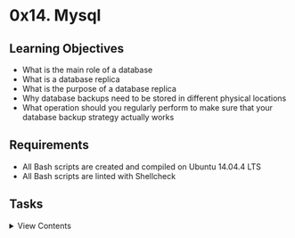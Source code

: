 # 0x14. Mysql

## Learning Objectives

- What is the main role of a database
- What is a database replica
- What is the purpose of a database replica
- Why database backups need to be stored in different physical locations
- What operation should you regularly perform to make sure that your database backup strategy actually works

## Requirements

- All Bash scripts are created and compiled on Ubuntu 14.04.4 LTS
- All Bash scripts are linted with Shellcheck

## Tasks

<details>
<summary>View Contents</summary>

### [0. Install MySQL](./)

- First things first, let’s get MySQL installed on both your web-01 and web-02 servers.
  - MySQL distribution must be 5.7.x
  - Make sure that task #3 of your SSH project is completed for web-01 and web-02. The checker will connect to your servers to check MySQL status
  - Please make sure you have your README.md pushed to Github.

```
ubuntu@229-web-01:~$ mysql --version
mysql  Ver 14.14 Distrib 5.7.25, for Linux (x86_64) using  EditLine wrapper
```

### [1. Let us in!](./)

- In order for us to verify that your servers are properly configured, we need you to create a user and password for both MySQL databases which will allow the checker access to them.
  - Create a MySQL user named holberton_user on both web-01 and web-02 with the host name set to localhost and the password projectcorrection280hbtn. This will allow us to access the replication status on both servers.
  - Make sure that holberton_user has permission to check the primary/replica status of your databases.
  - In addition to that, make sure that task #3 of your SSH project is completed for web-01 and web-02. You will likely need to add the public key to web-02 as you only added it to web-01 for this project. The checker will connect to your servers to check MySQL status

```
ubuntu@229-web-01:~$ mysql -uholberton_user -p -e "SHOW GRANTS FOR 'holberton_user'@'localhost'"
Enter password:
+-----------------------------------------------------------------+
| Grants for holberton_user@localhost                             |
+-----------------------------------------------------------------+
| GRANT REPLICATION CLIENT ON *.* TO 'holberton_user'@'localhost' |
+-----------------------------------------------------------------+
```

### [2. If only you could see what I've seen with your eyes](./)

- In order for you to set up replication, you’ll need to have a database with at least one table and one row in your primary MySQL server (web-01) to replicate from.
  - Create a database named tyrell_corp.
  - Within the tyrell_corp database create a table named nexus6 and add at least one entry to it.
  - Make sure that holberton_user has SELECT permissions on your table so that we can check that the table exists and is not empty.

```
ubuntu@229-web-01:~$ mysql -uholberton_user -p -e "use tyrell_corp; select * from nexus6"
Enter password:
+----+-------+
| id | name  |
+----+-------+
|  1 | Leon  |
+----+-------+
```

### [3. Quite an experience to live in fear, isn't it?](./)

- Before you get started with your primary-replica synchronization, you need one more thing in place. On your primary MySQL server (web-01), create a new user for the replica server.
  - The name of the new user should be replica_user, with the host name set to %, and can have whatever password you’d like.
  - replica_user must have the appropriate permissions to replicate your primary MySQL server.
  - holberton_user will need SELECT privileges on the mysql.user table in order to check that replica_user was created with the correct permissions.

```
ubuntu@229-web-01:~$ mysql -uholberton_user -p -e 'SELECT user, Repl_slave_priv FROM mysql.user'
+------------------+-----------------+
| user             | Repl_slave_priv |
+------------------+-----------------+
| root             | Y               |
| mysql.session    | N               |
| mysql.sys        | N               |
| debian-sys-maint | Y               |
| holberton_user   | N               |
| replica_user     | Y               |
+------------------+-----------------+
```

### [4. Setup a Primary-Replica infrastructure using MySQL](./)

- Having a replica member on for your MySQL database has 2 advantages:
  - Redundancy: If you lose one of the database servers, you will still have another working one and a copy of your data
  - Load distribution: You can split the read operations between the 2 servers, reducing the load on the primary member and improving query response speed
- Requirements:
  - MySQL primary must be hosted on web-01 - do not use the bind-address, just comment out this parameter
  - MySQL replica must be hosted on web-02
  - Setup replication for the MySQL database named tyrell_corp
  - Provide your MySQL primary configuration as answer file(my.cnf or mysqld.cnf) with the name 4-mysql_configuration_primary
  - Provide your MySQL replica configuration as an answer file with the name 4-mysql_configuration_replica
  - Once MySQL replication is setup, add a new record in your table via MySQL on web-01 and check if the record has been replicated in MySQL web-02. If you see it, it means your replication is working!
  - Make sure that UFW is allowing connections on port 3306 (default MySQL port) otherwise replication will not work.

web01

